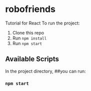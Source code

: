 # robofriends

Tutorial for React To run the project:

1. Clone this repo
2. Run `npm install`
3. Run `npm start`

## Available Scripts

In the project directory, ##you can run:

### `npm start`

